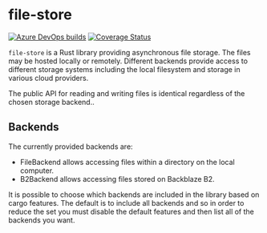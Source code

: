 # file-store

[![Azure DevOps builds](https://img.shields.io/azure-devops/build/dtownsend0397/7af28e3d-9020-47cc-813c-6939710b527c/1)](https://dev.azure.com/dtownsend0397/file-store-rs/_build?definitionId=1)
[![Coverage Status](https://coveralls.io/repos/github/FractalBrew/file-store-rs/badge.svg?branch=master)](https://coveralls.io/github/FractalBrew/file-store-rs?branch=master)

`file-store` is a Rust library providing asynchronous file storage. The files may be hosted locally or remotely. Different backends provide access to different storage systems including the local filesystem and storage in various cloud providers.

The public API for reading and writing files is identical regardless of the chosen storage backend..

## Backends

The currently provided backends are:

* FileBackend allows accessing files within a directory on the local computer.
* B2Backend allows accessing files stored on Backblaze B2.

It is possible to choose which backends are included in the library based on cargo features. The default is to include all backends and so in order to reduce the set you must disable the default features and then list all of the backends you want.
